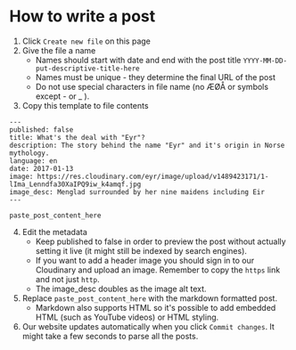 # How to write a post

1. Click `Create new file` on this page
2. Give the file a name
    * Names should start with date and end with the post title `YYYY-MM-DD-put-descriptive-title-here`
    * Names must be unique - they determine the final URL of the post
    * Do not use special characters in file name (no ÆØÅ or symbols except - or _ ).
3. Copy this template to file contents
  ```
  ---
  published: false
  title: What's the deal with "Eyr"?
  description: The story behind the name "Eyr" and it's origin in Norse mythology.
  language: en
  date: 2017-01-13
  image: https://res.cloudinary.com/eyr/image/upload/v1489423171/1-lIma_Lenndfa30XaIPQ9iw_k4amqf.jpg
  image_desc: Menglad surrounded by her nine maidens including Eir
  ---
  
  paste_post_content_here
  ```
4. Edit the metadata
    * Keep published to false in order to preview the post without actually setting it live (it might still be indexed by search engines).
    * If you want to add a header image you should sign in to our Cloudinary and upload an image. Remember to copy the `https` link and not just `http`.
    * The image_desc doubles as the image alt text.
5. Replace `paste_post_content_here` with the markdown formatted post.
    * Markdown also supports HTML so it's possible to add embedded HTML (such as YouTube videos) or HTML styling.
6. Our website updates automatically when you click `Commit changes`. It might take a few seconds to parse all the posts.
